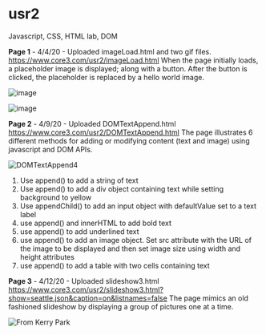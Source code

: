 # usr2
Javascript, CSS, HTML lab, DOM

**Page 1** - 4/4/20 - Uploaded imageLoad.html and two gif files.
https://www.core3.com/usr2/imageLoad.html
When the page initially loads, a placeholder image is displayed; along with a button. After the button is clicked, the placeholder is replaced by a hello world image.

![image](https://user-images.githubusercontent.com/103004352/161812904-667e8586-e1fa-4a60-9314-e5b87285b9ae.png)

![image](https://user-images.githubusercontent.com/103004352/161812976-54436e6a-ef24-405f-9392-2be6cdb95ce2.png)

**Page 2** - 4/9/20 - Uploaded DOMTextAppend.html
https://www.core3.com/usr2/DOMTextAppend.html
The page illustrates 6 different methods for adding or modifying content (text and image) using javascript and DOM APIs.

![DOMTextAppend4](https://user-images.githubusercontent.com/103004352/162637203-993b180c-5340-43cf-b27d-e2e6da9c5729.png)

1. Use append() to add a string of text
2. Use append() to add a div object containing text while setting background to yellow 
3. Use appendChild() to add an input object with defaultValue set to a text label
4. use append() and innerHTML to add bold text
5. use append() to add underlined text
6. use append() to add an image object. Set src attribute with the URL of the image to be displayed and then set image size using width and height attributes
7. use append() to add a table with two cells containing text

**Page 3** - 4/12/20 - Uploaded slideshow3.html 
https://www.core3.com/usr2/slideshow3.html?show=seattle.json&caption=on&listnames=false 
The page mimics an old fashioned slideshow by displaying a group of pictures one at a time.

![From Kerry Park](https://user-images.githubusercontent.com/103004352/163073395-daf1e0a1-8b5b-43d1-a3f1-3f031e4fb50c.png)

